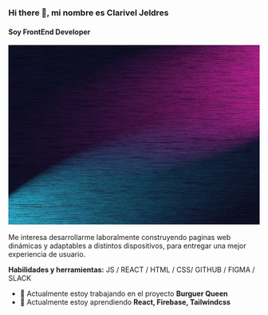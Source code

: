 ### Hi there 👋, mi nombre es Clarivel Jeldres
#### Soy FrontEnd Developer
<img src='Banner Github.gif' height='360'>

Me interesa desarrollarme laboralmente construyendo paginas web dinámicas y adaptables a distintos dispositivos, 
para entregar una mejor experiencia de usuario.


**Habilidades y herramientas:**  JS / REACT / HTML / CSS/ GITHUB / FIGMA / SLACK

- 🔭 Actualmente estoy trabajando en el proyecto **Burguer  Queen** 
- 🌱 Actualmente estoy aprendiendo **React, Firebase, Tailwindcss**


